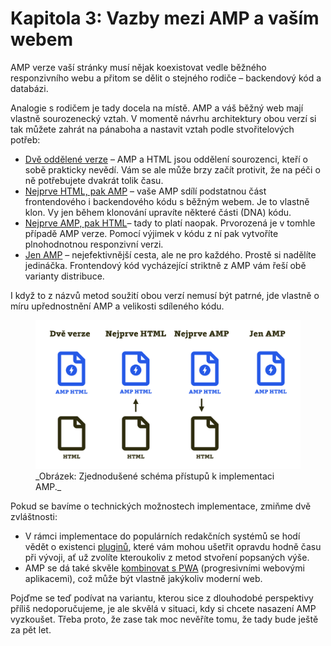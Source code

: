 # Kapitola 3: Vazby mezi AMP a vaším webem

AMP verze vaší stránky musí nějak koexistovat vedle běžného responzivního webu a přitom se dělit o stejného rodiče – backendový kód a databázi.

Analogie s rodičem je tady docela na místě. AMP a váš běžný web mají vlastně sourozenecký vztah. V momentě návrhu architektury obou verzí si tak můžete zahrát na pánaboha a nastavit vztah podle stvořitelových potřeb:

* [Dvě oddělené verze](https://docs.google.com/document/d/1wY4VwtXLwg-3R84OL0cYc5HP9unQXQCVpkO8yNI5mZE/edit#heading=h.5kif1xtv30b) – AMP a HTML jsou oddělení sourozenci, kteří o sobě prakticky nevědí. Vám se ale může brzy začít protivit, že na péči o ně potřebujete dvakrát tolik času.
* [Nejprve HTML, pak AMP](https://docs.google.com/document/d/1c1Rf5sfu9rTTh9taijEnO-gn6WlCRBDYKdZpzWAxsJQ/edit#) – vaše AMP sdílí podstatnou část frontendového i backendového kódu s běžným webem. Je to vlastně klon. Vy jen během klonování upravíte některé části (DNA) kódu.
* [Nejprve AMP, pak HTML](https://docs.google.com/document/d/1n53DCtZUdKgPnVrW4w--iGkMa8KkmEYHi79TcZl3GPY/edit#heading=h.y18ovrv0p9vc)– tady to platí naopak. Prvorozená je v tomhle případě AMP verze. Pomocí výjimek v kódu z ní pak vytvoříte plnohodnotnou responzivní verzi.
* [Jen AMP](https://docs.google.com/document/d/1dMX8R881Xds7cpCCyYfAZm_tp-lz3rmEFZiKjZdxVOs/edit#) – nejefektivnější cesta, ale ne pro každého. Prostě si nadělíte jedináčka. Frontendový kód vycházející striktně z AMP vám řeší obě varianty distribuce.

I když to z názvů metod soužití obou verzí nemusí být patrné, jde vlastně o míru upřednostnění AMP a velikosti sdíleného kódu.

<figure>
<img src="../dist/images/original/vdamp/vazby.png" alt="">
<figcaption markdown="1">
_Obrázek: Zjednodušené schéma přístupů k implementaci AMP._
</figcaption>
</figure>

Pokud se bavíme o technických možnostech implementace, zmiňme dvě zvláštnosti:

* V rámci implementace do populárních redakčních systémů se hodí vědět o existenci [pluginů](https://docs.google.com/document/d/1rc3Ntq4w8eKdFS2QnjsbmV0Vpz67VS5Vi624123f3LY/edit#), které vám mohou ušetřit opravdu hodně času při vývoji, ať už zvolíte kteroukoliv z metod stvoření popsaných výše.
* AMP se dá také skvěle [kombinovat s PWA](https://docs.google.com/document/d/1jY-eyx3uAKEJ9I9FSG12yW6EAJEK_jI-IFLx-KcyTUw/edit#) (progresivními webovými aplikacemi), což může být vlastně jakýkoliv moderní web.

Pojďme se teď podívat na variantu, kterou sice z dlouhodobé perspektivy příliš nedoporučujeme, je ale skvělá v situaci, kdy si chcete nasazení AMP vyzkoušet. Třeba proto, že zase tak moc nevěříte tomu, že tady bude ještě za pět let.
